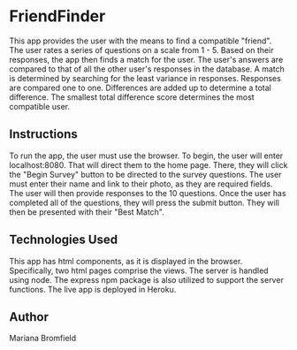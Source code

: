 # FriendFinder

This app provides the user with the means to find a compatible "friend". The user rates a series of questions on a scale from 1 - 5. Based on their responses, the app then finds a match for the user. The user's answers are compared to that of all the other user's responses in the database. A match is determined by searching for the least variance in responses. Responses are compared one to one. Differences are added up to determine a total difference. The smallest total difference score determines the most compatible user. 

## Instructions
To run the app, the user must use the browser. To begin, the user will enter localhost:8080. That will direct them to the home page. There, they will click the "Begin Survey" button to be directed to the survey questions. The user must enter their name and link to their photo, as they are required fields. The user will then provide responses to the 10 questions. Once the user has completed all of the questions, they will press the submit button. They will then be presented with their "Best Match". 

## Technologies Used
This app has html components, as it is displayed in the browser. Specifically, two html pages comprise the views. The server is handled using node. The express npm package is also utilized to support the server functions. The live app is deployed in Heroku.

## Author
Mariana Bromfield
